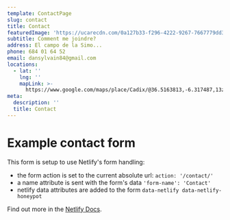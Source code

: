 ```yaml
---
template: ContactPage
slug: contact
title: Contact
featuredImage: 'https://ucarecdn.com/0a127b33-f296-4222-9267-7667779dd3e7/'
subtitle: Comment me joindre?
address: El campo de la Simo...
phone: 684 01 64 52
email: dansylvain84@gmail.com
locations:
  - lat: ''
    lng: ''
    mapLink: >-
      https://www.google.com/maps/place/Cadix/@36.5163813,-6.317487,13z/data=!3m1!4b1!4m5!3m4!1s0xd0dd25724ec240f:0x40463fd8ca03b00!8m2!3d36.5270612!4d-6.2885962
meta:
  description: ''
  title: Contact
---
```


# Example contact form

This form is setup to use Netlify's form handling:

- the form action is set to the current absolute url: `action: '/contact/'`
- a name attribute is sent with the form's data `'form-name': 'Contact'`
- netlify data attributes are added to the form `data-netlify data-netlify-honeypot`

Find out more in the [Netlify Docs](https://www.netlify.com/docs/form-handling/).
